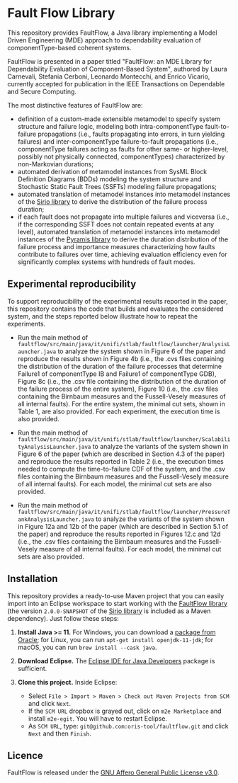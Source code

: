 # Fault Flow Library

This repository provides FaultFlow, a Java library implementing a Model Driven Engineering (MDE) approach to dependability evaluation of componentType-based coherent systems. 

FaultFlow is presented in a paper titled "FaultFlow: an MDE Library for Dependability Evaluation of Component-Based System", authored by Laura Carnevali, Stefania Cerboni, Leonardo Montecchi, and Enrico Vicario, currently accepted for publication in the IEEE Transactions on Dependable and Secure Computing.

The most distinctive features of FaultFlow are: 
- definition of a custom-made extensible metamodel to specify system structure and failure logic, modeling both intra-componentType fault-to-failure propagations (i.e., faults propagating into errors, in turn yielding failures) and inter-componentType failure-to-fault propagations (i.e., componentType failures acting as faults for other same- or higher-level, possibly not physically connected, componentTypes) characterized by non-Markovian durations; 
- automated derivation of metamodel instances from SysML Block Definition Diagrams (BDDs) modeling the system structure and Stochastic Static Fault Trees (SSFTs) modeling failure propagations; 
- automated translation of metamodel instances into metamodel instances of the [Sirio library](https://github.com/oris-tool/sirio) to derive the distribution of the failure process duration; 
- if each fault does not propagate into multiple failures and viceversa (i.e., if the corresponding SSFT does not contain repeated events at any level), automated translation of metamodel instances into metamodel instances of the [Pyramis library](https://github.com/oris-tool/pyramis) to derive the duration distribution of the failure process and importance measures characterizing how faults contribute to failures over time, achieving evaluation efficiency even for significantly complex systems with hundreds of fault modes.

## Experimental reproducibility

To support reproducibility of the experimental results reported in the paper, this repository contains the code that builds and evaluates the considered system, and the steps reported below illustrate how to repeat the experiments.

- Run the main method of `faultflow/src/main/java/it/unifi/stlab/faultflow/launcher/AnalysisLauncher.java` to analyze the system shown in Figure 6 of the paper and reproduce the results shown in Figure 4b (i.e., the .cvs files containing the distribution of the duration of the failure processes that determine Failure1 of componentType IB and Failure1 of componentType GDB), Figure 8c (i.e., the .csv file containing the distribution of the duration of the failure process of the entire system), Figure 10 (i.e., the .csv files containing the Birnbaum measures and the Fussell-Vesely measures of all internal faults). For the entire system, the minimal cut sets, shown in Table 1, are also provided. For each experiment, the execution time is also provided.

- Run the main method of `faultflow/src/main/java/it/unifi/stlab/faultflow/launcher/ScalabilityAnalysisLauncher.java` to analyze the variants of the system shown in Figure 6 of the paper (which are described in Section 4.3 of the paper) and reproduce the results reported in Table 2 (i.e., the execution times needed to compute the time-to-failure CDF of the system, and the .csv files containing the Birnbaum measures and the Fussell-Vesely measure of all internal faults). For each model, the minimal cut sets are also provided.

- Run the main method of `faultflow/src/main/java/it/unifi/stlab/faultflow/launcher/PressureTankAnalysisLauncher.java` to analyze the variants of the system shown in Figure 12a and 12b of the paper (which are described in Section 5.1 of the paper) and reproduce the results reported in Figures 12.c and 12d (i.e., the .csv files containing the Birnbaum measures and the Fussell-Vesely measure of all internal faults). For each model, the minimal cut sets are also provided.


## Installation

This repository provides a ready-to-use Maven project that you can easily import into an Eclipse workspace to start working with the [FaultFlow library](https://github.com/oris-tool/faultflow/) (the version `2.0.0-SNAPSHOT` of the [Sirio library](https://github.com/oris-tool/sirio) is included as a Maven dependency). Just follow these steps:

1. **Install Java >= 11.** For Windows, you can download a [package from Oracle](https://www.oracle.com/java/technologies/downloads/#java11); for Linux, you can run `apt-get install openjdk-11-jdk`; for macOS, you can run `brew install --cask java`. 

2. **Download Eclipse.** The [Eclipse IDE for Java Developers](http://www.eclipse.org/downloads/eclipse-packages/) package is sufficient.

3. **Clone this project.** Inside Eclipse:
   - Select `File > Import > Maven > Check out Maven Projects from SCM` and click `Next`.
   - If the `SCM URL` dropbox is grayed out, click on `m2e Marketplace` and install `m2e-egit`. You will have to restart Eclipse.
   - As `SCM URL`, type: `git@github.com:oris-tool/faultflow.git` and click `Next` and then `Finish`.


## Licence

FaultFlow is released under the [GNU Affero General Public License v3.0](https://choosealicense.com/licenses/agpl-3.0).
